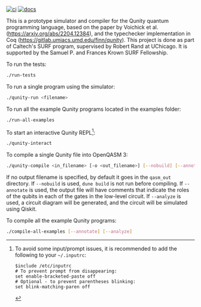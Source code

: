[![ci](https://github.com/mikhailmints/qunity/actions/workflows/ci.yml/badge.svg?event=push)](https://github.com/mikhailmints/qunity/actions/workflows/ci.yml)
[![docs](https://img.shields.io/badge/docs-odoc-blue)](https://mikhailmints.github.io/qunity/qunity/Qunity/index.html)

This is a prototype simulator and compiler for the Qunity quantum programming language, based on the paper by Voichick et al. (https://arxiv.org/abs/2204.12384), and the typechecker implementation in Coq (https://gitlab.umiacs.umd.edu/finn/qunity). This project is done as part of Caltech's SURF program, supervised by Robert Rand at UChicago. It is supported by the Samuel P. and Frances Krown SURF Fellowship.

To run the tests:
```bash
./run-tests
```

To run a single program using the simulator:
```bash
./qunity-run <filename>
```

To run all the example Qunity programs located in the examples folder:
```bash
./run-all-examples
```

To start an interactive Qunity REPL[^1]:
```bash
./qunity-interact
```


To compile a single Qunity file into OpenQASM 3:
```bash
./qunity-compile <in_filename> [-o <out_filename>] [--nobuild] [--annotate] [--analyze]
```
If no output filename is specified, by default it goes in the `qasm_out` directory. If `--nobuild` is used, `dune build` is not run before compiling. If `--annotate` is used, the output file will have comments that indicate the roles of the qubits in each of the gates in the low-level circuit. If `--analyze` is used, a circuit diagram will be generated, and the circuit will be simulated using Qiskit.

To compile all the example Qunity programs:
```bash
./compile-all-examples [--annotate] [--analyze]
```

[^1]:
    To avoid some input/prompt issues, it is recommended to add the following to your `~/.inputrc`:
    ```inputrc
    $include /etc/inputrc
    # To prevent prompt from disappearing:
    set enable-bracketed-paste off
    # Optional - to prevent parentheses blinking:
    set blink-matching-paren off
    ```

